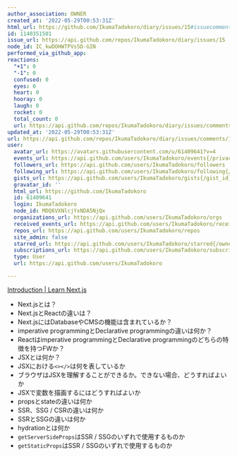 ```yaml
---
author_association: OWNER
created_at: '2022-05-29T00:53:31Z'
html_url: https://github.com/IkumaTadokoro/diary/issues/15#issuecomment-1140351501
id: 1140351501
issue_url: https://api.github.com/repos/IkumaTadokoro/diary/issues/15
node_id: IC_kwDOHWTPVs5D-GIN
performed_via_github_app: 
reactions:
  "+1": 0
  "-1": 0
  confused: 0
  eyes: 0
  heart: 0
  hooray: 0
  laugh: 0
  rocket: 0
  total_count: 0
  url: https://api.github.com/repos/IkumaTadokoro/diary/issues/comments/1140351501/reactions
updated_at: '2022-05-29T00:53:31Z'
url: https://api.github.com/repos/IkumaTadokoro/diary/issues/comments/1140351501
user:
  avatar_url: https://avatars.githubusercontent.com/u/61409641?v=4
  events_url: https://api.github.com/users/IkumaTadokoro/events{/privacy}
  followers_url: https://api.github.com/users/IkumaTadokoro/followers
  following_url: https://api.github.com/users/IkumaTadokoro/following{/other_user}
  gists_url: https://api.github.com/users/IkumaTadokoro/gists{/gist_id}
  gravatar_id: ''
  html_url: https://github.com/IkumaTadokoro
  id: 61409641
  login: IkumaTadokoro
  node_id: MDQ6VXNlcjYxNDA5NjQx
  organizations_url: https://api.github.com/users/IkumaTadokoro/orgs
  received_events_url: https://api.github.com/users/IkumaTadokoro/received_events
  repos_url: https://api.github.com/users/IkumaTadokoro/repos
  site_admin: false
  starred_url: https://api.github.com/users/IkumaTadokoro/starred{/owner}{/repo}
  subscriptions_url: https://api.github.com/users/IkumaTadokoro/subscriptions
  type: User
  url: https://api.github.com/users/IkumaTadokoro

---
```

[Introduction \| Learn Next\.js](https://nextjs.org/learn/foundations/about-nextjs?utm_source=next-site&utm_medium=nav-cta&utm_campaign=next-website)

- Next.jsとは？
- Next.jsとReactの違いは？
- Next.jsにはDatabaseやCMSの機能は含まれているか？
- imperative programmingとDeclarative programmingの違いは何か？
- Reactはimperative programmingとDeclarative programmingのどちらの特徴を持つFWか？
- JSXとは何か？
- JSXにおける`<></>`は何を表しているか
- ブラウザはJSXを理解することができるか。できない場合、どうすればよいか
- JSXで変数を描画するにはどうすればよいか
- propsとstateの違いは何か
- SSR、SSG / CSRの違いは何か
- SSRとSSGの違いは何か
- hydrationとは何か
- `getServerSideProps`はSSR / SSGのいずれで使用するものか
- `getStaticProps`はSSR / SSGのいずれで使用するものか
